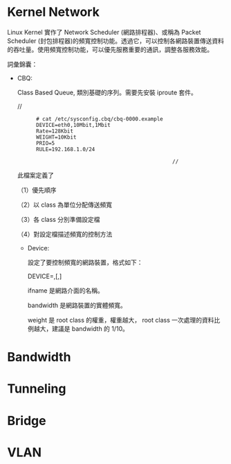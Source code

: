 # Kernel Network

Linux Kernel 實作了 Network Scheduler (網路排程器)、或稱為 Packet Scheduler (封包排程器)的頻寬控制功能。透過它，可以控制各網路裝置傳送資料的吞吐量。使用頻寬控制功能，可以優先服務重要的通訊，調整各服務效能。

詞彙錦囊：

* CBQ:

  Class Based Queue, 類別基礎的序列。需要先安裝 iproute 套件。 
  
     //
     
     
            # cat /etc/sysconfig.cbq/cbq-0000.example
            DEVICE=eth0,10Mbit,1Mbit
            Rate=128Kbit
            WEIGHT=10Kbit
            PRIO=5
            RULE=192.168.1.0/24
            
                                                        //
                                                        
  此檔案定義了
  
  （1）優先順序
  
  （2）以 class 為單位分配傳送頻寬
  
  （3）各 class 分別準備設定檔
  
  （4）對設定檔描述頻寬的控制方法
  
  * Device:
  
    設定了要控制頻寬的網路裝置，格式如下：
    
    DEVICE=<ifname>,<bandwidth>[,<weight>]
  
    ifname 是網路介面的名稱。
    
    bandwidth 是網路裝置的實體頻寬。
    
    weight 是 root class 的權重，權重越大， root class 一次處理的資料比例越大，建議是 bandwidth 的 1/10。

# Bandwidth
   
# Tunneling
   
# Bridge
   
 # VLAN
